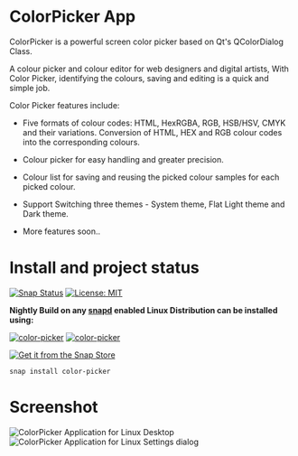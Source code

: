 # ColorPicker App
ColorPicker is a powerful screen color picker based on Qt's QColorDialog Class.

A colour picker and colour editor for web designers and digital artists, With Color Picker, identifying the colours, saving and editing is a quick and simple job.

Color Picker features include:

* Five formats of colour codes: HTML, HexRGBA, RGB, HSB/HSV, CMYK and their variations. Conversion of HTML, HEX and RGB colour codes into the corresponding colours.

* Colour picker for easy handling and greater precision.

* Colour list for saving and reusing the picked colour samples for each picked colour.
* Support Switching three themes - System theme, Flat Light theme and Dark theme.

* More features soon..

# Install and project status

[![Snap Status](https://build.snapcraft.io/badge/keshavbhatt//ColorPicker.svg)](https://build.snapcraft.io/user/keshavbhatt/color-picker) [![License: MIT](https://img.shields.io/badge/License-MIT-yellow.svg)](https://opensource.org/licenses/MIT)

﻿**Nightly Build on any [snapd](https://docs.snapcraft.io/installing-snapd) enabled Linux Distribution can be installed using:**

﻿[![color-picker](https://snapcraft.io//color-picker/badge.svg)](https://snapcraft.io/olivia) [![color-picker](https://snapcraft.io//color-picker/trending.svg?name=0)](https://snapcraft.io/color-picker)

[![Get it from the Snap Store](https://snapcraft.io/static/images/badges/en/snap-store-black.svg)](https://snapcraft.io/color-picker)

    snap install color-picker


# Screenshot
![ColorPicker Application for Linux Desktop](https://github.com/keshavbhatt/ColorPicker/blob/master/screenshots/1.jpg?raw=true)
![ColorPicker Application for Linux Settings dialog](https://github.com/keshavbhatt/ColorPicker/blob/master/screenshots/2.jpg?raw=true)
